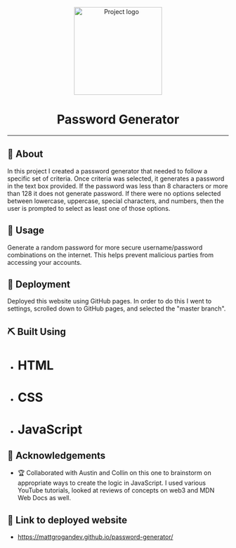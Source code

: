 <p align="center">
 <img width=200px height=200px src="https://i.imgur.com/6wj0hh6.jpg" alt="Project logo"></a>
</p>

<h1 align="center">Password Generator</h1>

---

## 🧐 About <a name = "about"></a>

In this project I created a password generator that needed to follow a specific set of criteria. Once criteria was selected, it generates a password in the text box provided. If the password was less than 8 characters or more than 128 it does not generate password. If there were no options selected between lowercase, uppercase, special characters, and numbers, then the user is prompted to select as least one of those options.

## 🎈 Usage <a name="usage"></a>

Generate a random password for more secure username/password combinations on the internet. This helps prevent malicious parties from accessing your accounts.

## 🚀 Deployment <a name = "deployment"></a>

Deployed this website using GitHub pages. In order to do this I went to settings, scrolled down to GitHub pages, and selected the "master branch".

## ⛏️ Built Using <a name = "built_using"></a>

- # HTML
- # CSS
- # JavaScript

## 🎉 Acknowledgements <a name = "acknowledgement"></a>

- 🏆 Collaborated with Austin and Collin on this one to brainstorm on appropriate ways to create the logic in JavaScript. I used various YouTube tutorials, looked at reviews of concepts on web3 and MDN Web Docs as well.

## 🔗 Link to deployed website

- https://mattgrogandev.github.io/password-generator/
